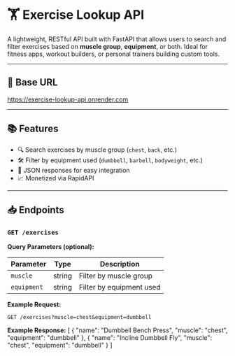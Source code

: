 # 🏋️ Exercise Lookup API

A lightweight, RESTful API built with FastAPI that allows users to search and filter exercises based on **muscle group**, **equipment**, or both. Ideal for fitness apps, workout builders, or personal trainers building custom tools.

---

## 🚀 Base URL

https://exercise-lookup-api.onrender.com

---

## 📚 Features

- 🔍 Search exercises by muscle group (`chest`, `back`, etc.)
- 🛠️ Filter by equipment used (`dumbbell`, `barbell`, `bodyweight`, etc.)
- 🧾 JSON responses for easy integration
- 📈 Monetized via RapidAPI

---

## 📥 Endpoints

### `GET /exercises`

**Query Parameters (optional):**

| Parameter   | Type   | Description                        |
|-------------|--------|------------------------------------|
| `muscle`    | string | Filter by muscle group             |
| `equipment` | string | Filter by equipment used           |

**Example Request:**

```http
GET /exercises?muscle=chest&equipment=dumbbell
```

**Example Response:**
[
  {
    "name": "Dumbbell Bench Press",
    "muscle": "chest",
    "equipment": "dumbbell"
  },
  {
    "name": "Incline Dumbbell Fly",
    "muscle": "chest",
    "equipment": "dumbbell"
  }
]
